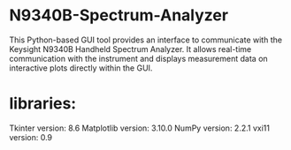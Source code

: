 # N9340B-Spectrum-Analyzer
This Python-based GUI tool provides an interface to communicate with the Keysight N9340B Handheld Spectrum Analyzer. It allows real-time communication with the instrument and displays measurement data on interactive plots directly within the GUI.

# libraries:
Tkinter version: 8.6
Matplotlib version: 3.10.0
NumPy version: 2.2.1
vxi11 version: 0.9
